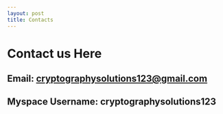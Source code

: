 ```yaml
---
layout: post
title: Contacts
---
```


# Contact us Here

## Email: cryptographysolutions123@gmail.com

## Myspace Username: cryptographysolutions123
